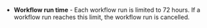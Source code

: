- **Workflow run time** - Each workflow run is limited to 72 hours. If a workflow run reaches this limit, the workflow run is cancelled.
